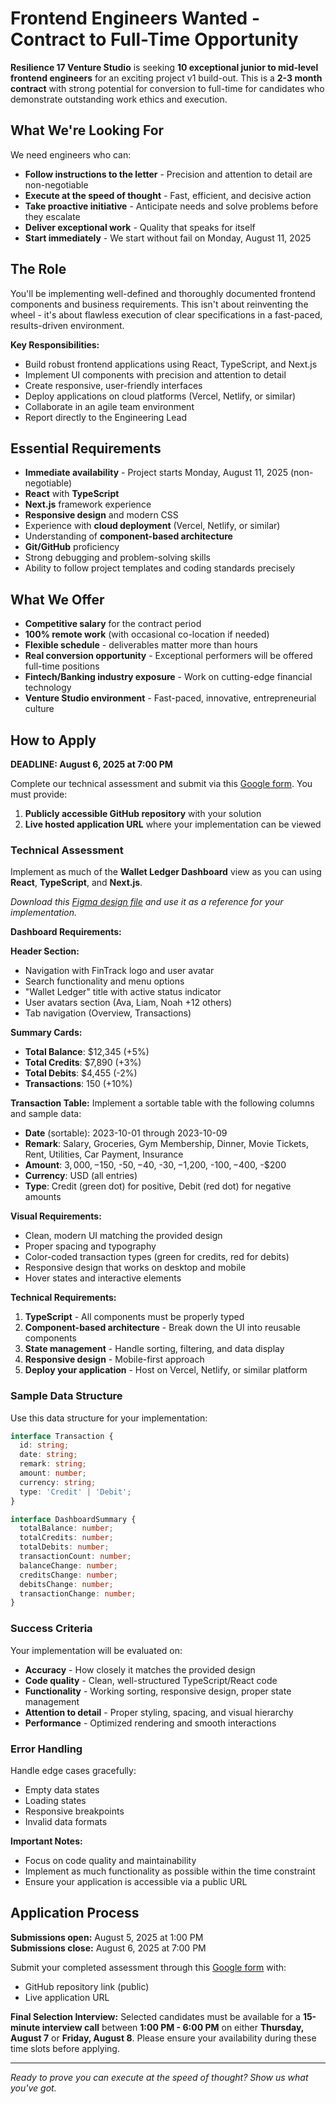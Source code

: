 # Frontend Engineers Wanted - Contract to Full-Time Opportunity

**Resilience 17 Venture Studio** is seeking **10 exceptional junior to mid-level frontend engineers** for an exciting project v1 build-out. This is a **2-3 month contract** with strong potential for conversion to full-time for candidates who demonstrate outstanding work ethics and execution.

## What We're Looking For

We need engineers who can:
- **Follow instructions to the letter** - Precision and attention to detail are non-negotiable
- **Execute at the speed of thought** - Fast, efficient, and decisive action
- **Take proactive initiative** - Anticipate needs and solve problems before they escalate
- **Deliver exceptional work** - Quality that speaks for itself
- **Start immediately** - We start without fail on Monday, August 11, 2025

## The Role

You'll be implementing well-defined and thoroughly documented frontend components and business requirements. This isn't about reinventing the wheel - it's about flawless execution of clear specifications in a fast-paced, results-driven environment.

**Key Responsibilities:**
- Build robust frontend applications using React, TypeScript, and Next.js
- Implement UI components with precision and attention to detail  
- Create responsive, user-friendly interfaces
- Deploy applications on cloud platforms (Vercel, Netlify, or similar)
- Collaborate in an agile team environment
- Report directly to the Engineering Lead

## Essential Requirements

- **Immediate availability** - Project starts Monday, August 11, 2025 (non-negotiable)
- **React** with **TypeScript**
- **Next.js** framework experience
- **Responsive design** and modern CSS
- Experience with **cloud deployment** (Vercel, Netlify, or similar)
- Understanding of **component-based architecture**
- **Git/GitHub** proficiency
- Strong debugging and problem-solving skills
- Ability to follow project templates and coding standards precisely

## What We Offer

- **Competitive salary** for the contract period
- **100% remote work** (with occasional co-location if needed)
- **Flexible schedule** - deliverables matter more than hours
- **Real conversion opportunity** - Exceptional performers will be offered full-time positions
- **Fintech/Banking industry exposure** - Work on cutting-edge financial technology
- **Venture Studio environment** - Fast-paced, innovative, entrepreneurial culture

## How to Apply

**DEADLINE: August 6, 2025 at 7:00 PM**

Complete our technical assessment and submit via this [Google form](https://docs.google.com/forms/d/e/1FAIpQLSeA2lcZo-niAd0p1QS2SZxrbyZvdQmhFf4BGxsNjFTJM7zk3Q/viewform?usp=dialog). You must provide:
1. **Publicly accessible GitHub repository** with your solution
2. **Live hosted application URL** where your implementation can be viewed

### Technical Assessment

Implement as much of the **Wallet Ledger Dashboard** view as you can using **React**, **TypeScript**, and **Next.js**.

*Download this [Figma design file](https://drive.google.com/file/d/1rwC8iEBBU9YpSF7iDbEDZJ9i_JqslHT5/view?usp=sharing) and use it as a reference for your implementation.*

**Dashboard Requirements:**

**Header Section:**
- Navigation with FinTrack logo and user avatar
- Search functionality and menu options
- "Wallet Ledger" title with active status indicator
- User avatars section (Ava, Liam, Noah +12 others)
- Tab navigation (Overview, Transactions)

**Summary Cards:**
- **Total Balance**: $12,345 (+5%)
- **Total Credits**: $7,890 (+3%)
- **Total Debits**: $4,455 (-2%)
- **Transactions**: 150 (+10%)

**Transaction Table:**
Implement a sortable table with the following columns and sample data:
- **Date** (sortable): 2023-10-01 through 2023-10-09
- **Remark**: Salary, Groceries, Gym Membership, Dinner, Movie Tickets, Rent, Utilities, Car Payment, Insurance
- **Amount**: $3,000, -$150, -$50, -$40, -$30, -$1,200, -$100, -$400, -$200
- **Currency**: USD (all entries)
- **Type**: Credit (green dot) for positive, Debit (red dot) for negative amounts

**Visual Requirements:**
- Clean, modern UI matching the provided design
- Proper spacing and typography
- Color-coded transaction types (green for credits, red for debits)
- Responsive design that works on desktop and mobile
- Hover states and interactive elements

**Technical Requirements:**
1. **TypeScript** - All components must be properly typed
2. **Component-based architecture** - Break down the UI into reusable components
3. **State management** - Handle sorting, filtering, and data display
4. **Responsive design** - Mobile-first approach
5. **Deploy your application** - Host on Vercel, Netlify, or similar platform


### Sample Data Structure

Use this data structure for your implementation:

```typescript
interface Transaction {
  id: string;
  date: string;
  remark: string;
  amount: number;
  currency: string;
  type: 'Credit' | 'Debit';
}

interface DashboardSummary {
  totalBalance: number;
  totalCredits: number;
  totalDebits: number;
  transactionCount: number;
  balanceChange: number;
  creditsChange: number;
  debitsChange: number;
  transactionChange: number;
}
```

### Success Criteria

Your implementation will be evaluated on:
- **Accuracy** - How closely it matches the provided design
- **Code quality** - Clean, well-structured TypeScript/React code
- **Functionality** - Working sorting, responsive design, proper state management
- **Attention to detail** - Proper styling, spacing, and visual hierarchy
- **Performance** - Optimized rendering and smooth interactions

### Error Handling

Handle edge cases gracefully:
- Empty data states
- Loading states
- Responsive breakpoints
- Invalid data formats

**Important Notes:**
- Focus on code quality and maintainability
- Implement as much functionality as possible within the time constraint
- Ensure your application is accessible via a public URL

## Application Process

**Submissions open:** August 5, 2025 at 1:00 PM  
**Submissions close:** August 6, 2025 at 7:00 PM  

Submit your completed assessment through this [Google form](https://docs.google.com/forms/d/e/1FAIpQLSeA2lcZo-niAd0p1QS2SZxrbyZvdQmhFf4BGxsNjFTJM7zk3Q/viewform?usp=dialog) with:
- GitHub repository link (public)
- Live application URL

**Final Selection Interview:**
Selected candidates must be available for a **15-minute interview call** between **1:00 PM - 6:00 PM** on either **Thursday, August 7** or **Friday, August 8**. Please ensure your availability during these time slots before applying.

---

*Ready to prove you can execute at the speed of thought? Show us what you've got.*